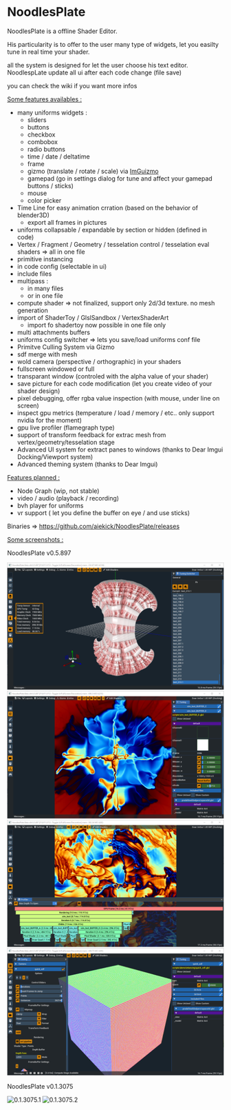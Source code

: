 # NoodlesPlate

NoodlesPlate is a offline Shader Editor. 

His particularity is to offer to the user many type of widgets, let you easilty tune in real time your shader.

all the system is designed for let the user choose his text editor. NoodlespLate update all ui after each code change (file save)

you can check the wiki if you want more infos

<ins>Some features availables :</ins>
* many uniforms widgets :
  * sliders
  * buttons
  * checkbox
  * combobox
  * radio buttons
  * time / date / deltatime
  * frame
  * gizmo (translate / rotate / scale) via [ImGuizmo](https://github.com/CedricGuillemet/ImGuizmo)
  * gamepad (go in settings dialog for tune and affect your gamepad buttons / sticks)
  * mouse
  * color picker
* Time Line for easy animation crration (based on the behavior of blender3D)
  * export all frames in pictures
* uniforms collapsable / expandable by section or hidden (defined in code)
* Vertex / Fragment / Geometry / tesselation control / tesselation eval shaders => all in one file
* primitive instancing
* in code config (selectable in ui)
* include files
* multipass :
  * in many files
  * or in one file
* compute shader => not finalized, support only 2d/3d texture. no mesh generation
* import of ShaderToy / GlslSandbox / VertexShaderArt
  * import fo shadertoy now possible in one file only
* multi attachments buffers
* uniforms config switcher => lets you save/load uniforms conf file
* Primitve Culling System via Gizmo
* sdf merge with mesh
* wold camera (perspective / orthographic) in your shaders
* fullscreen windowed or full
* transparant window (controled with the alpha value of your shader)
* save picture for each code modification (let you create video of your shader design)
* pixel debugging, offer rgba value inspection (with mouse, under line on screen)
* inspect gpu metrics (temperature / load / memory / etc.. only support nvidia for the moment)
* gpu live profiler (flamegraph type)
* support of transform feedback for extrac mesh from vertex/geometry/tesselation stage
* Advanced UI system for extract panes to windows (thanks to Dear Imgui Docking/Viewport system)
* Advanced theming system (thanks to Dear Imgui)

<ins>Features planned :</ins>
* Node Graph (wip, not stable)
* video / audio (playback / recording)
* bvh player for uniforms
* vr support ( let you define the buffer on eye / and use sticks)

Binaries => https://github.com/aiekick/NoodlesPlate/releases

<ins>Some screenshots :</ins>

NoodlesPlate v0.5.897

![0.5.897.1](NoodlesPlate_Msvc_x64_N69aImL27C.png)
![0.5.897.2](NoodlesPlate_Msvc_x64_UXpK9TMq4S.png)
![0.5.897.3](NoodlesPlate_Msvc_x64_wPe36WwlZX.png)
![0.5.897.4](NoodlesPlate_Msvc_x64_ldzPsKLqlK.png)

NoodlesPlate v0.1.3075

![0.1.3075.1](NoodlesPlate_MSVC_x64_Release_2019-07-14_05-54-36.png)
![0.1.3075.2](NoodlesPlate_MSVC_x64_Release_2019-07-14_05-55-13.png)
